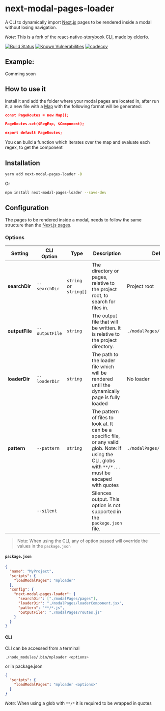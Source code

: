 # next-modal-pages-loader
A CLI to dynamically import [Next.js](https://github.com/vercel/next.js) pages to be rendered inside a modal without losing navigation.

_Note:_ This is a fork of the [react-native-storybook](https://github.com/storybooks/react-native-storybook) CLI, made by [elderfo](https://github.com/elderfo).

[![Build Status](https://travis-ci.org/MarianoArg/next-modal-pages-loader.svg?branch=master)](https://travis-ci.org/MarianoArg/next-modal-pages-loader) [![Known Vulnerabilities](https://snyk.io/test/github/MarianoArg/next-modal-pages-loader/badge.svg)](https://snyk.io/test/github/MarianoArg/next-modal-pages-loader)
[![codecov](https://codecov.io/gh/MarianoArg/next-modal-pages-loader/branch/master/graph/badge.svg)](https://codecov.io/gh/MarianoArg/next-modal-pages-loader)

## Example:

Comming soon

## How to use it

Install it and add the folder where your modal pages are located in, after run it, a new file with a [Map](https://developer.mozilla.org/en-US/docs/Web/JavaScript/Reference/Global_Objects/Map) with the following format will be generated:

```json 
const PageRoutes = new Map();

PageRoutes.set($RegExp, $Component);

export default PageRoutes;
```

You can build a function which iterates over the map and evaluate each regex, to get the component

## Installation

```bash
yarn add next-modal-pages-loader -D
```

Or

```bash
npm install next-modal-pages-loader --save-dev
```

## Configuration
The pages to be rendered inside a modal, needs to follow the same structure than the [Next.js pages](https://nextjs.org/docs/basic-features/pages).

### Options

| Setting | CLI Option | Type | Description | Default | 
|---|---|---|---|---|
| **searchDir** | `--searchDir` | `string` or `string[]` | The directory or pages, relative to the project root, to search for files in. | Project root |
| **outputFile** | `--outputFile` | `string` | The output file that will be written. It is relative to the project directory. | `./modalPages/routes.js` | 
| **loaderDir** | `--loaderDir` | `string` | The path to the loader file which will be rendered until the dynamically page is fully loaded | No loader |
| **pattern** | `--pattern` | `string` | The pattern of files to look at. It can be a specific file, or any valid glob. Note: if using the CLI, globs with `**/*...` must be escaped with quotes | `./modalPages/pages/index.js` | 
|  | `--silent` | | Silences output. This option is not supported in the `package.json` file. | 

> Note: When using the CLI, any of option passed will override the values in the `package.json`

#### `package.json`

```json
{
  "name": "MyProject",
  "scripts": {
    "loadModalPages": "mploader"
  },
  "config": {
    "next-modal-pages-loader": {
      "searchDir": ["./modalPages/pages"],
      "loaderDir": "./modalPages/loaderComponent.jsx",
      "pattern": "**/*.js",
      "outputFile": "./modalPages/routes.js"
    }
  }
}
```

#### CLI

CLI can be accessed from a terminal 
```bash
./node_modules/.bin/mploader <options>
```
or in package.json 
```json
{
  "scripts": {
    "loadModalPages": "mploader <options>"
  }
}
```

_Note:_ When using a glob with `**/*` it is required to be wrapped in quotes
